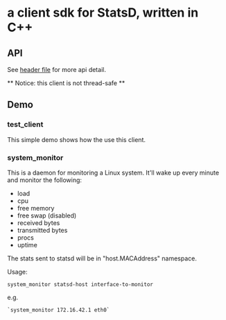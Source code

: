 # a client sdk for StatsD, written in C++

## API
See [header file](src/statsd_client.h) for more api detail.

** Notice: this client is not thread-safe **

## Demo
### test\_client
This simple demo shows how the use this client.

### system\_monitor
This is a daemon for monitoring a Linux system.
It'll wake up every minute and monitor the following:

* load
* cpu
* free memory
* free swap (disabled)
* received bytes
* transmitted bytes
* procs
* uptime

The stats sent to statsd will be in "host.MACAddress" namespace.

Usage:

    system_monitor statsd-host interface-to-monitor

e.g.

    `system_monitor 172.16.42.1 eth0`

